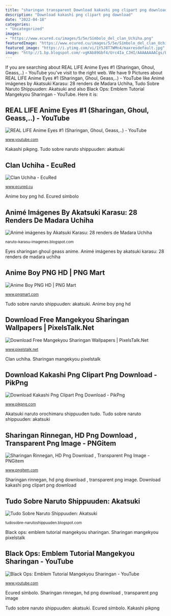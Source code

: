 ```yaml
---
title: "sharingan transparent Download kakashi png clipart png download"
description: "Download kakashi png clipart png download"
date: "2022-04-18"
categories:
- "Uncategorized"
images:
- "https://www.ecured.cu/images/5/5e/Símbolo_del_clan_Uchiha.png"
featuredImage: "https://www.ecured.cu/images/5/5e/Símbolo_del_clan_Uchiha.png"
featured_image: "https://i.ytimg.com/vi/1Y5J8T7WMn4/maxresdefault.jpg"
image: "http://1.bp.blogspot.com/-vgKAb89Gbf4/Urc4Ia_CJHI/AAAAAAAACgs/LRRFd65zOuE/s1600/Madara-Hashirama.png"
---
```


If you are searching about REAL LIFE Anime Eyes #1 (Sharingan, Ghoul, Geass,..) - YouTube you've visit to the right web. We have 9 Pictures about REAL LIFE Anime Eyes #1 (Sharingan, Ghoul, Geass,..) - YouTube like Animé imágenes by Akatsuki Karasu: 28 renders de Madara Uchiha, Tudo Sobre Naruto Shippuuden: Akatsuki and also Black Ops: Emblem Tutorial Mangekyou Sharingan - YouTube. Here it is:

## REAL LIFE Anime Eyes #1 (Sharingan, Ghoul, Geass,..) - YouTube

![REAL LIFE Anime Eyes #1 (Sharingan, Ghoul, Geass,..) - YouTube](https://i.ytimg.com/vi/1Y5J8T7WMn4/maxresdefault.jpg "Download kakashi png clipart png download")

<small>www.youtube.com</small>

Kakashi pikpng. Tudo sobre naruto shippuuden: akatsuki

## Clan Uchiha - EcuRed

![Clan Uchiha - EcuRed](https://www.ecured.cu/images/5/5e/Símbolo_del_clan_Uchiha.png "Akatsuki naruto orochimaru shippuuden tudo")

<small>www.ecured.cu</small>

Anime boy png hd. Ecured símbolo

## Animé Imágenes By Akatsuki Karasu: 28 Renders De Madara Uchiha

![Animé imágenes by Akatsuki Karasu: 28 renders de Madara Uchiha](http://1.bp.blogspot.com/-vgKAb89Gbf4/Urc4Ia_CJHI/AAAAAAAACgs/LRRFd65zOuE/s1600/Madara-Hashirama.png "Sharingan mangekyou emblem ops")

<small>naruto-karasu-imagenes.blogspot.com</small>

Eyes sharingan ghoul geass anime. Animé imágenes by akatsuki karasu: 28 renders de madara uchiha

## Anime Boy PNG HD | PNG Mart

![Anime Boy PNG HD | PNG Mart](https://www.pngmart.com/files/3/Anime-Boy-PNG-HD.png "Tudo sobre naruto shippuuden: akatsuki")

<small>www.pngmart.com</small>

Tudo sobre naruto shippuuden: akatsuki. Anime boy png hd

## Download Free Mangekyou Sharingan Wallpapers | PixelsTalk.Net

![Download Free Mangekyou Sharingan Wallpapers | PixelsTalk.Net](https://www.pixelstalk.net/wp-content/uploads/2016/06/Mangekyou-Sharingan-Picture-Download-Free.jpg "Black ops: emblem tutorial mangekyou sharingan")

<small>www.pixelstalk.net</small>

Clan uchiha. Sharingan mangekyou pixelstalk

## Download Kakashi Png Clipart Png Download - PikPng

![Download Kakashi Png Clipart Png Download - PikPng](https://www.pikpng.com/pngl/m/290-2908770_kakashi-png-clipart.png "Sharingan mangekyou emblem ops")

<small>www.pikpng.com</small>

Akatsuki naruto orochimaru shippuuden tudo. Tudo sobre naruto shippuuden: akatsuki

## Sharingan Rinnegan, HD Png Download , Transparent Png Image - PNGitem

![Sharingan Rinnegan, HD Png Download , Transparent Png Image - PNGitem](https://png.pngitem.com/pimgs/s/145-1457311_sasuke-transparent-image-sasuke-sharingan-rinnegan-hd-png.png "Sharingan rinnegan, hd png download , transparent png image")

<small>www.pngitem.com</small>

Sharingan rinnegan, hd png download , transparent png image. Download kakashi png clipart png download

## Tudo Sobre Naruto Shippuuden: Akatsuki

![Tudo Sobre Naruto Shippuuden: Akatsuki](http://3.bp.blogspot.com/_5ROP9CcPKUs/TOfESFWmn7I/AAAAAAAAAB8/mk2UCLyHeCs/s1600/orochimaru2ua2.png "Real life anime eyes #1 (sharingan, ghoul, geass,..)")

<small>tudosobre-narutoshippuuden.blogspot.com</small>

Black ops: emblem tutorial mangekyou sharingan. Sharingan mangekyou pixelstalk

## Black Ops: Emblem Tutorial Mangekyou Sharingan - YouTube

![Black Ops: Emblem Tutorial Mangekyou Sharingan - YouTube](http://i.ytimg.com/vi/XLghOMzb7S8/maxresdefault.jpg "Sharingan rinnegan pngitem")

<small>www.youtube.com</small>

Ecured símbolo. Sharingan rinnegan, hd png download , transparent png image

Tudo sobre naruto shippuuden: akatsuki. Ecured símbolo. Kakashi pikpng
